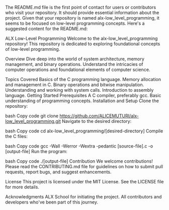 
The README.md file is the first point of contact for users or contributors who visit your repository. It should provide essential information about the project. Given that your repository is named alx-low_level_programming, it seems to be focused on low-level programming concepts. Here's a suggested content for the README.md:

ALX Low-Level Programming
Welcome to the alx-low_level_programming repository! This repository is dedicated to exploring foundational concepts of low-level programming.

Overview
Dive deep into the world of system architecture, memory management, and binary operations. Understand the intricacies of computer operations and foundational elements of computer science.

Topics Covered
Basics of the C programming language.
Memory allocation and management in C.
Binary operations and bitwise manipulation.
Understanding and working with system calls.
Introduction to assembly language.
Getting Started
Prerequisites
A C compiler, preferably gcc.
Basic understanding of programming concepts.
Installation and Setup
Clone the repository:

bash
Copy code
git clone https://github.com/ALICEMUTURI/alx-low_level_programming.git
Navigate to the desired directory:

bash
Copy code
cd alx-low_level_programming/[desired-directory]
Compile the C files:

bash
Copy code
gcc -Wall -Werror -Wextra -pedantic [source-file].c -o [output-file]
Run the program:

bash
Copy code
./[output-file]
Contribution
We welcome contributions! Please read the CONTRIBUTING.md file for guidelines on how to submit pull requests, report bugs, and suggest enhancements.

License
This project is licensed under the MIT License. See the LICENSE file for more details.

Acknowledgments
ALX School for initiating the project.
All contributors and developers who've been part of this journey.
